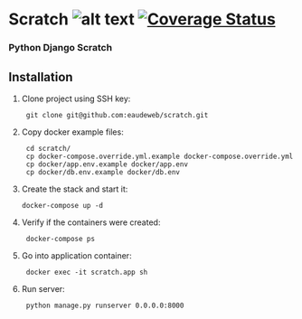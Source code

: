# Scratch ![alt text](https://travis-ci.com/eaudeweb/scratch.svg?branch=master) [![Coverage Status](https://coveralls.io/repos/github/eaudeweb/scratch/badge.svg?branch=master)](https://coveralls.io/github/eaudeweb/scratch?branch=master)

### Python Django Scratch 

## Installation 

1. Clone project using SSH key:

        git clone git@github.com:eaudeweb/scratch.git
        
2. Copy docker example files:

        cd scratch/
        cp docker-compose.override.yml.example docker-compose.override.yml
        cp docker/app.env.example docker/app.env
        cp docker/db.env.example docker/db.env
        
 3. Create the stack and start it:
 
        docker-compose up -d
        
4. Verify if the containers were created:

        docker-compose ps
        
5. Go into application container:
        
        docker exec -it scratch.app sh
        
6. Run server:

        python manage.py runserver 0.0.0.0:8000
  
